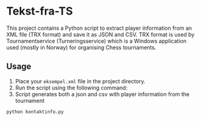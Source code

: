 # Tekst-fra-TS

This project contains a Python script to extract player information from an XML file (TRX format) and save it as JSON and CSV. TRX format is used by Tournamentservice (Turneringsservice) which is a Windows application used (mostly in Norway) for organising Chess tournaments.

## Usage

1. Place your `eksempel.xml` file in the project directory.
2. Run the script using the following command:
3. Script generates both a json and csv with player information from the tournament

```bash
python kontaktinfo.py


